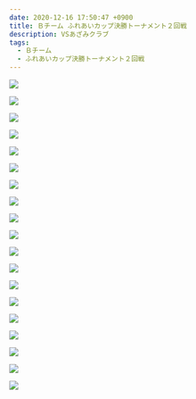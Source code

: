 ```yaml
---
date: 2020-12-16 17:50:47 +0900
title: Ｂチーム ふれあいカップ決勝トーナメント２回戦
description: VSあざみクラブ
tags:
  - Ｂチーム
  - ふれあいカップ決勝トーナメント２回戦
---
```

![](/images/img_1067.jpg)

![](/images/img_1068.jpg)

![](/images/img_1069.jpg)

![](/images/img_1070.jpg)

![](/images/img_1071.jpg)

![](/images/img_1072.jpg)

![](/images/img_1073.jpg)

![](/images/img_1074.jpg)

![](/images/img_1075.jpg)

![](/images/img_1076.jpg)

![](/images/img_1077.jpg)

![](/images/img_1078.jpg)

![](/images/img_1079.jpg)

![](/images/img_1080.jpg)

![](/images/img_1081.jpg)

![](/images/img_1082.jpg)

![](/images/img_1083.jpg)

![](/images/img_1084.jpg)

![](/images/img_1085.jpg)

![]()